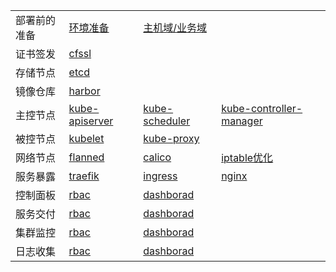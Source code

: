 <table border="0">
    <tr>
        <td><strong></strong>部署前的准备</td>
        <td><a href="01-环境准备.md">环境准备</a></td>
        <td><a href="01-域名解析.md">主机域/业务域</a></td>
    </tr>
    <tr>
        <td><strong></strong>证书签发</td>
        <td><a href="02-证书的签发.md">cfssl</a></td>
    </tr>
    <tr>
        <td><strong></strong>存储节点</td>
        <td><a href="05-ETCD部署.md">etcd</a></td>
    </tr>
    <tr>
        <td><strong></strong>镜像仓库</td>
        <td><a href="03-镜像仓库.md">harbor</a></td>
    </tr>
    <tr>
        <td><strong></strong>主控节点</td>
        <td><a href="06-kube-apiserver.md">kube-apiserver</a></td>
        <td><a href="06-kube-scheduler.md">kube-scheduler</a></td>
        <td><a href="06-kube-controller-manager.md">kube-controller-manager</a></td>
    </tr>
    <tr>
        <td><strong></strong>被控节点</td>
        <td><a href="07-kubelet.md">kubelet</a></td>
        <td><a href="07-kube-proxy.md">kube-proxy</a></td>
    </tr>
    <tr>
        <td><strong></strong>网络节点</td>
        <td><a href="08-网络节点.md">flanned</a></td>
        <td><a href="08-网络节点.md">calico</a></td>
        <td><a href="08-网络节点.md">iptable优化</a></td>
    </tr>
    <tr>
        <td><strong></strong>服务暴露</td>
        <td><a href="09-Ingress.md">traefik</a></td>
        <td><a href="09-Ingress.md">ingress</a></td>
        <td><a href="09-Ingress.md">nginx</a></td>
    </tr>
    <tr>
        <td><strong></strong>控制面板</td>
        <td><a href="01-环境准备.md">rbac</a></td>
        <td><a href="10-控制面板.md">dashborad</a></td>
    </tr>
    <tr>
        <td><strong></strong>服务交付</td>
        <td><a href="Document/tree/master/CICD">rbac</a></td>
        <td><a href="10-控制面板.md">dashborad</a></td>
    </tr>
    <tr>
        <td><strong></strong>集群监控</td>
        <td><a href="01-环境准备.md">rbac</a></td>
        <td><a href="10-控制面板.md">dashborad</a></td>
    </tr>
    <tr>
        <td><strong></strong>日志收集</td>
        <td><a href="01-环境准备.md">rbac</a></td>
        <td><a href="10-控制面板.md">dashborad</a></td>
    </tr>
</table>
